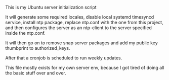 This is my Ubuntu server initialization script

It will generate some required locales, disable local systemd timesyncd service, install ntp package,
replace ntp.conf with the one from this project, and then configures the server as an ntp-client to the server specified inside the ntp.conf.

It will then go on to remove snap server packages and add my public key thumbprint to authorized_keys.

After that a cronjob is scheduled to run weekly updates.

This file mostly exists for my own server env, because I got tired of doing all the basic stuff over and over.
